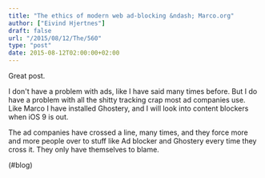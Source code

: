 ```yaml
---
title: "The ethics of modern web ad-blocking &ndash; Marco.org"
author: ["Eivind Hjertnes"]
draft: false
url: "/2015/08/12/The/560"
type: "post"
date: 2015-08-12T02:00:00+02:00
---
```


Great post.

I don't have a problem with ads, like I have said many times before. But
I do have a problem with all the shitty tracking crap most ad companies
use. Like Marco I have installed Ghostery, and I will look into content
blockers when iOS 9 is out.

The ad companies have crossed a line, many times, and they force more
and more people over to stuff like Ad blocker and Ghostery every time
they cross it. They only have themselves to blame.

(#blog)
